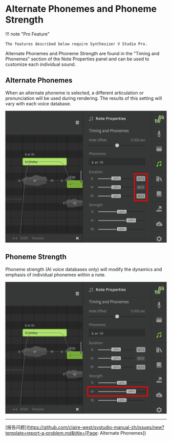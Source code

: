 # Alternate Phonemes and Phoneme Strength

!!! note "Pro Feature"

    The features described below require Synthesizer V Studio Pro.

Alternate Phonemes and Phoneme Strength are found in the "Timing and Phonemes" section of the Note Properties panel and can be used to customize each individual sound.

## Alternate Phonemes

When an alternate phoneme is selected, a different articulation or pronunciation will be used during rendering. The results of this setting will vary with each voice database.

![Alternate Phonemes](../img/note-properties/alternate-phonemes.png)

## Phoneme Strength

Phoneme strength (AI voice databases only) will modify the dynamics and emphasis of individual phonemes within a note.

![Phoneme Strength](../img/note-properties/phoneme-strength.png)

---

[报告问题](https://github.com/claire-west/svstudio-manual-zh/issues/new?template=report-a-problem.md&title=[Page: Alternate Phonemes])